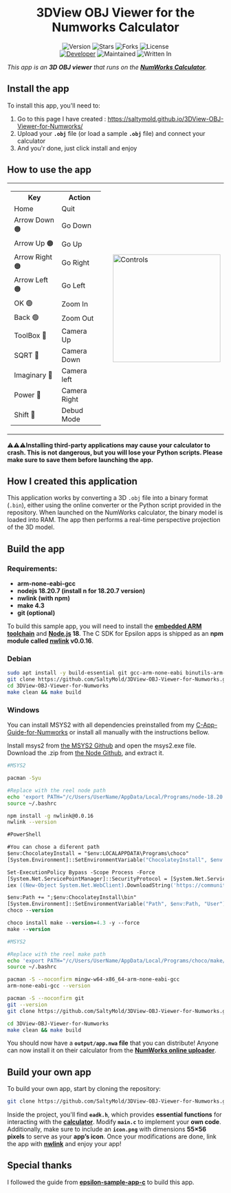 <h1 align="center">3DView OBJ Viewer for the Numworks Calculator</h1>
<p align="center">
    <img alt="Version" src="https://img.shields.io/badge/Version-0.0.1-blue?style=for-the-badge&color=blue">
    <img alt="Stars" src="https://img.shields.io/github/stars/SaltyMold/3DView-OBJ-Viewer-for-Numworks?style=for-the-badge&color=magenta">
    <img alt="Forks" src="https://img.shields.io/github/forks/SaltyMold/3DView-OBJ-Viewer-for-Numworks?color=cyan&style=for-the-badge&color=purple">
    <img alt="License" src="https://img.shields.io/github/license/SaltyMold/3DView-OBJ-Viewer-for-Numworks?style=for-the-badge&color=blue">
    <br>
    <a href="https://github.com/SaltyMold"><img title="Developer" src="https://img.shields.io/badge/Developer-SaltyMold-red?style=flat-square"></a>
    <img alt="Maintained" src="https://img.shields.io/badge/Maintained-No-blue?style=flat-square">
    <img alt="Written In" src="https://img.shields.io/badge/Written%20In-C-yellow?style=flat-square">
</p>

_This app is an **3D OBJ viewer** that runs on the **[NumWorks Calculator](https://www.numworks.com)**._

## Install the app

To install this app, you'll need to:
1. Go to this page I have created : https://saltymold.github.io/3DView-OBJ-Viewer-for-Numworks/
2. Upload your **`.obj`** file (or load a sample **`.obj`** file) and connect your calculator
3. And you'r done, just click install and enjoy

## How to use the app

<table>
  <tr>
    <td>
      <table>
        <tr>
          <th>Key</th>
          <th>Action</th>
        </tr>
        <tr>
          <td>Home</td>
          <td>Quit</td>
        </tr>
        <tr>
          <td>Arrow Down 🟠</td>
          <td>Go Down</td>
        </tr>
        <tr>
          <td>Arrow Up 🟠</td>
          <td>Go Up</td>
        </tr>
        <tr>
        <td>Arrow Right 🟠</td>
          <td>Go Right</td>
        </tr>
        <td>Arrow Left 🟠</td>
          <td>Go Left</td>
        </tr>
         <tr>
          <td>OK 🟢</td>
          <td>Zoom In</td>
        </tr>
        <tr>
          <td>Back 🟢</td>
          <td>Zoom Out</td>
        </tr>
        <tr>
          <td>ToolBox 🔵</td>
          <td>Camera Up</td>
        </tr>
        <tr>
          <td>SQRT 🔵</td>
          <td>Camera Down</td>
        </tr>
        <tr>
          <td>Imaginary 🔵</td>
          <td>Camera left</td>
        </tr>
        <tr>
          <td>Power 🔵</td>
          <td>Camera Right</td>
        </tr>
        <tr>
          <td>Shift 🔴</td>
          <td>Debud Mode</td>
        </tr>
      </table>
    </td>
    <td style="padding-left: 20px;">
      <img src="https://github.com/user-attachments/assets/4b8f30cd-dd9e-433c-9a84-17c8da3230cd" width="250" alt="Controls">
    </td>
  </tr>
</table>

⚠️⚠️⚠️<strong>Installing third-party applications may cause your calculator to crash. This is not dangerous, but you will lose your Python scripts. Please make sure to save them before launching the app.</strong>

## How I created this application

This application works by converting a 3D `.obj` file into a binary format (`.bin`), either using the online converter or the Python script provided in the repository. When launched on the NumWorks calculator, the binary model is loaded into RAM. The app then performs a real-time perspective projection of the 3D model.

## Build the app

### Requirements:

- **arm-none-eabi-gcc**
- **nodejs 18.20.7 (install n for 18.20.7 version)**
- **nwlink (with npm)**
- **make 4.3**
- **git (optional)**

To build this sample app, you will need to install the **[embedded ARM toolchain](https://developer.arm.com/Tools%20and%20Software/GNU%20Toolchain)** and **[Node.js](https://nodejs.org/en/) 18**. The C SDK for Epsilon apps is shipped as an **npm module called [nwlink](https://www.npmjs.com/package/nwlink) v0.0.16**.

### Debian

```sh
sudo apt install -y build-essential git gcc-arm-none-eabi binutils-arm-none-eabi nodejs npm && npm install -g n && sudo n 18 && npm install -g nwlink@0.0.16
git clone https://github.com/SaltyMold/3DView-OBJ-Viewer-for-Numworks.git
cd 3DView-OBJ-Viewer-for-Numworks
make clean && make build
```

### Windows

You can install MSYS2 with all dependencies preinstalled from my [C-App-Guide-for-Numworks](https://github.com/SaltyMold/C-App-Guide-for-Numworks) or install all manually with the instructions bellow.

Install msys2 from [the MSYS2 Github](https://github.com/msys2/msys2-installer/releases/download/2025-02-21/msys2-x86_64-20250221.exe) and open the msys2.exe file.
Download the .zip from [the Node Github](https://github.com/actions/node-versions/releases/download/18.20.7-13438827950/node-18.20.7-win32-x64.7z), and extract it.

```sh
#MSYS2

pacman -Syu

#Replace with the reel node path
echo 'export PATH="/c/Users/UserName/AppData/Local/Programs/node-18.20.7-win32-x64:$PATH"' >> ~/.bashrc
source ~/.bashrc

npm install -g nwlink@0.0.16
nwlink --version
```

```ps
#PowerShell

#You can chose a diferent path
$env:ChocolateyInstall = "$env:LOCALAPPDATA\Programs\choco"
[System.Environment]::SetEnvironmentVariable("ChocolateyInstall", $env:ChocolateyInstall, "User")

Set-ExecutionPolicy Bypass -Scope Process -Force
[System.Net.ServicePointManager]::SecurityProtocol = [System.Net.ServicePointManager]::SecurityProtocol -bor 3072
iex ((New-Object System.Net.WebClient).DownloadString('https://community.chocolatey.org/install.ps1'))

$env:Path += ";$env:ChocolateyInstall\bin"
[System.Environment]::SetEnvironmentVariable("Path", $env:Path, "User")
choco --version

choco install make --version=4.3 -y --force
make --version
```

```sh
#MSYS2

#Replace with the reel make path
echo 'export PATH="/c/Users/UserName/AppData/Local/Programs/choco/make/bin:$PATH"' >> ~/.bashrc 
source ~/.bashrc

pacman -S --noconfirm mingw-w64-x86_64-arm-none-eabi-gcc
arm-none-eabi-gcc --version

pacman -S --noconfirm git
git --version
git clone https://github.com/SaltyMold/3DView-OBJ-Viewer-for-Numworks.git

cd 3DView-OBJ-Viewer-for-Numworks
make clean && make build
```

You should now have a **`output/app.nwa` file** that you can distribute! Anyone can now install it on their calculator from the **[NumWorks online uploader](https://my.numworks.com/apps)**.

## Build your own app

To build your own app, start by cloning the repository:

```sh
git clone https://github.com/SaltyMold/3DView-OBJ-Viewer-for-Numworks.git
```
Inside the project, you'll find **`eadk.h`**, which provides **essential functions** for interacting with the **[calculator](https://en.wikipedia.org/wiki/NumWorks)**. Modify **`main.c`** to implement your **own code**.
Additionally, make sure to include an **`icon.png`** with dimensions **55×56 pixels** to serve as your **app’s icon**. Once your modifications are done, link the app with **[nwlink](https://www.npmjs.com/package/nwlink)** and enjoy your app!

## Special thanks 

I followed the guide from **[epsilon-sample-app-c](https://github.com/numworks/epsilon-sample-app-c)** to build this app.
